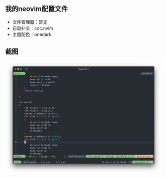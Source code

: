 ## 我的neovim配置文件

- 文件管理器：暂无
- 自动补全：coc.nvim
- 主题配色：onedark

## 截图

![screenshoot](./img/scshoot.png)